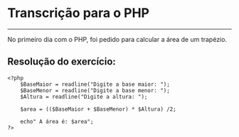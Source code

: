 # Transcrição para o PHP

***

No primeiro dia com o PHP, foi pedido para calcular a área de um trapézio.

## Resolução do exercício:

```
<?php
    $BaseMaior = readline("Digite a base maior: ");
    $BaseMenor = readline("Digite a base menor: ");
    $Altura = readline("Digite a altura: ");

    $area = (($BaseMaior + $BaseMenor) * $Altura) /2;

    echo" A área é: $area";
?> 
```